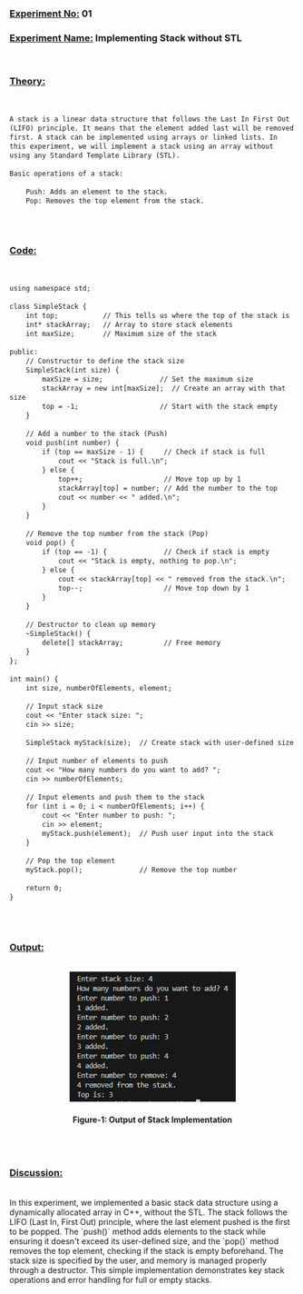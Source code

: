 ### **<u>Experiment No:</u> 01**

### **<u>Experiment Name:</u> Implementing Stack without STL** 

<br>

### **<u>Theory:</u>**
                 
<br>                 
  
    A stack is a linear data structure that follows the Last In First Out (LIFO) principle. It means that the element added last will be removed first. A stack can be implemented using arrays or linked lists. In this experiment, we will implement a stack using an array without using any Standard Template Library (STL).

    Basic operations of a stack:

        Push: Adds an element to the stack.
        Pop: Removes the top element from the stack.
      

<br> <br>



### **<u>Code:</u>**
<br>

```#include <iostream>
using namespace std;

class SimpleStack {
    int top;           // This tells us where the top of the stack is
    int* stackArray;   // Array to store stack elements
    int maxSize;       // Maximum size of the stack

public:
    // Constructor to define the stack size
    SimpleStack(int size) {
        maxSize = size;              // Set the maximum size
        stackArray = new int[maxSize];  // Create an array with that size
        top = -1;                    // Start with the stack empty
    }

    // Add a number to the stack (Push)
    void push(int number) {
        if (top == maxSize - 1) {     // Check if stack is full
            cout << "Stack is full.\n";
        } else {
            top++;                    // Move top up by 1
            stackArray[top] = number; // Add the number to the top
            cout << number << " added.\n";
        }
    }

    // Remove the top number from the stack (Pop)
    void pop() {
        if (top == -1) {              // Check if stack is empty
            cout << "Stack is empty, nothing to pop.\n";
        } else {
            cout << stackArray[top] << " removed from the stack.\n";
            top--;                    // Move top down by 1
        }
    }

    // Destructor to clean up memory
    ~SimpleStack() {
        delete[] stackArray;          // Free memory
    }
};

int main() {
    int size, numberOfElements, element;
    
    // Input stack size
    cout << "Enter stack size: ";
    cin >> size;

    SimpleStack myStack(size);  // Create stack with user-defined size

    // Input number of elements to push
    cout << "How many numbers do you want to add? ";
    cin >> numberOfElements;

    // Input elements and push them to the stack
    for (int i = 0; i < numberOfElements; i++) {
        cout << "Enter number to push: ";
        cin >> element;
        myStack.push(element);  // Push user input into the stack
    }

    // Pop the top element
    myStack.pop();              // Remove the top number

    return 0;
}

```


<br><br>



### **<u>Output:</u>** 
<br>

<div align="center">
<img src="./stack.png">
<br>
<h4> Figure-1: Output of Stack Implementation </h4> 
</div>


<br><br>




### **<u>Discussion:</u>** 
<br>
In this experiment, we implemented a basic stack data structure using a dynamically allocated array in C++, without the STL. The stack follows the LIFO (Last In, First Out) principle, where the last element pushed is the first to be popped. The `push()` method adds elements to the stack while ensuring it doesn't exceed its user-defined size, and the `pop()` method removes the top element, checking if the stack is empty beforehand. The stack size is specified by the user, and memory is managed properly through a destructor. This simple implementation demonstrates key stack operations and error handling for full or empty stacks.



